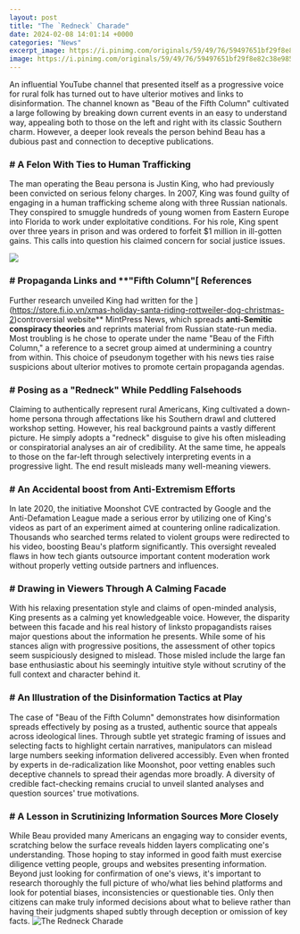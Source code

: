 ```yaml
---
layout: post
title: "The `Redneck` Charade"
date: 2024-02-08 14:01:14 +0000
categories: "News"
excerpt_image: https://i.pinimg.com/originals/59/49/76/59497651bf29f8e82c38e98554904fee.jpg
image: https://i.pinimg.com/originals/59/49/76/59497651bf29f8e82c38e98554904fee.jpg
---
```


An influential YouTube channel that presented itself as a progressive voice for rural folk has turned out to have ulterior motives and links to disinformation. The channel known as "Beau of the Fifth Column" cultivated a large following by breaking down current events in an easy to understand way, appealing both to those on the left and right with its classic Southern charm. However, a deeper look reveals the person behind Beau has a dubious past and connection to deceptive publications.
### # A Felon With Ties to Human Trafficking
The man operating the Beau persona is Justin King, who had previously been convicted on serious felony charges. In 2007, King was found guilty of engaging in a human trafficking scheme along with three Russian nationals. They conspired to smuggle hundreds of young women from Eastern Europe into Florida to work under exploitative conditions. For his role, King spent over three years in prison and was ordered to forfeit $1 million in ill-gotten gains. This calls into question his claimed concern for social justice issues.

![](https://i1.wp.com/publicdomainmovies.info/wp-content/uploads/2017/09/Cary_Grant_and_Audrey_Hepburn_in_Charade_2.jpg?fit=1917,1033&amp;ssl=1)
### # Propaganda Links and **"Fifth Column"[ References   
Further research unveiled King had written for the ](https://store.fi.io.vn/xmas-holiday-santa-riding-rottweiler-dog-christmas-2)controversial website** MintPress News, which spreads **anti-Semitic conspiracy theories** and reprints material from Russian state-run media. Most troubling is he chose to operate under the name "Beau of the Fifth Column," a reference to a secret group aimed at undermining a country from within. This choice of pseudonym together with his news ties raise suspicions about ulterior motives to promote certain propaganda agendas.
### # Posing as a "Redneck" While Peddling Falsehoods
Claiming to authentically represent rural Americans, King cultivated a down-home persona through affectations like his Southern drawl and cluttered workshop setting. However, his real background paints a vastly different picture. He simply adopts a "redneck" disguise to give his often misleading or conspiratorial analyses an air of credibility. At the same time, he appeals to those on the far-left through selectively interpreting events in a progressive light. The end result misleads many well-meaning viewers.
### # An Accidental boost from Anti-Extremism Efforts
In late 2020, the initiative Moonshot CVE contracted by Google and the Anti-Defamation League made a serious error by utilizing one of King's videos as part of an experiment aimed at countering online radicalization. Thousands who searched terms related to violent groups were redirected to his video, boosting Beau's platform significantly. This oversight revealed flaws in how tech giants outsource important content moderation work without properly vetting outside partners and influences.
### # Drawing in Viewers Through A Calming Facade     
With his relaxing presentation style and claims of open-minded analysis, King presents as a calming yet knowledgeable voice. However, the disparity between this facade and his real history of linksto propagandists raises major questions about the information he presents. While some of his stances align with progressive positions, the assessment of other topics seem suspiciously designed to mislead. Those misled include the large fan base enthusiastic about his seemingly intuitive style without scrutiny of the full context and character behind it.
### # An Illustration of the Disinformation Tactics at Play
The case of "Beau of the Fifth Column" demonstrates how disinformation spreads effectively by posing as a trusted, authentic source that appeals across ideological lines. Through subtle yet strategic framing of issues and selecting facts to highlight certain narratives, manipulators can mislead large numbers seeking information delivered accessibly. Even when fronted by experts in de-radicalization like Moonshot, poor vetting enables such deceptive channels to spread their agendas more broadly. A diversity of credible fact-checking remains crucial to unveil slanted analyses and question sources' true motivations.
### # A Lesson in Scrutinizing Information Sources More Closely
While Beau provided many Americans an engaging way to consider events, scratching below the surface reveals hidden layers complicating one's understanding. Those hoping to stay informed in good faith must exercise diligence vetting people, groups and websites presenting information. Beyond just looking for confirmation of one's views, it's important to research thoroughly the full picture of who/what lies behind platforms and look for potential biases, inconsistencies or questionable ties. Only then citizens can make truly informed decisions about what to believe rather than having their judgments shaped subtly through deception or omission of key facts.
![The `Redneck` Charade](https://i.pinimg.com/originals/59/49/76/59497651bf29f8e82c38e98554904fee.jpg)